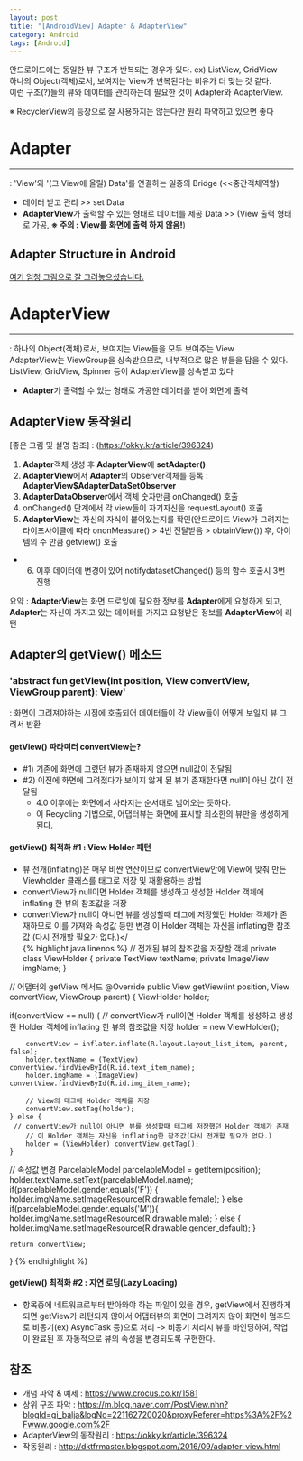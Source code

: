 ```yaml
---
layout: post
title: "[AndroidView] Adapter & AdapterView"
category: Android
tags: [Android]
---
```

  
안드로이드에는 <span class="color_pointEmeraldGreen">동일한 뷰 구조</span>가 반복되는 경우가 있다. ex) ListView, GridView<br/>
<span class="color_pointEmeraldGreen">하나의 Object(객체)로서, 보여지는 View</span>가 반복된다는 비유가 더 맞는 것 같다.<br/>
이런 구조(?)들의 뷰와 데이터를 관리하는데 필요한 것이 Adapter와 AdapterView.<br/>
  
<span class="color_pointRed">※ RecyclerView의 등장으로 잘 사용하지는 않는다만 원리 파악하고 있으면 좋다</span>
  
  
# Adapter
-------------------
 : '<span class="color_pointEmeraldGreen">View</span>'와 '(그 View에 올릴) Data'를 연결하는 일종의 Bridge (<<중간객체역할)
 - 데이터 받고 관리 <span class="color_blurredGray"> >> set Data</span>  
 - **AdapterView**가 출력할 수 있는 형태로 데이터를 제공 <span class="color_blurredGray"> Data >> (View 출력 형태로 가공, **※ 주의 : View를 화면에 출력 하지 않음!**) </span>  
  
## Adapter Structure in Android
  [여기 엄청 그림으로 잘 그려놓으셨습니다.](https://m.blog.naver.com/PostView.nhn?blogId=gi_balja&logNo=221162720020&proxyReferer=https%3A%2F%2Fwww.google.com%2F&view=img_2)

  
  
# AdapterView
-------------------
 : <span class="color_pointEmeraldGreen">하나의 Object(객체)로서, 보여지는 View</span>들을 모두 보여주는 View  
AdapterView는 ViewGroup을 상속받으므로, 내부적으로 많은 뷰들을 담을 수 있다.  
ListView, GridView, Spinner 등이 AdapterView를 상속받고 있다  
 - **Adapter**가 출력할 수 있는 형태로 가공한 데이터를 받아 화면에 출력  
  
## AdapterView 동작원리 
[좋은 그림 및 설명 참조] : (https://okky.kr/article/396324)  

1) **Adapter**객체 생성 후 **AdapterView**에 **setAdapter()**
2) **AdapterView**에서 **Adapter**의 Observer객체를 등록 : **AdapterView$AdapterDataSetObserver**  
3)  **AdapterDataObserver**에서 객체 숫자만큼 onChanged() 호출
4) onChanged() 단계에서 각 view들이 자기자신을 requestLayout() 호출  
5) **AdapterView**는 자신의 자식이 붙어있는지를 확인<span class="color_blurredGray">(안드로이드 View가 그려지는 라이프사이클에 따라 ononMeasure() > 4번 전달받음 > obtainView())</span> 후, 아이템의 수 만큼 getview() 호출
+ 6) 이후 데이터에 변경이 있어 notifydatasetChanged() 등의 함수 호출시 3번 진행 
  
<span class="color_pointRed">요약 : **AdapterView**는 화면 드로잉에 필요한 정보를 **Adapter**에게 요청하게 되고, **Adapter**는 자신이 가지고 있는 데이터를 가지고 요청받은 정보를 **AdapterView**에 리턴</span>  
  
  
## Adapter의 getView() 메소드
### 'abstract fun getView(int position, View convertView, ViewGroup parent): View'
: 화면이 그려져야하는 시점에 호출되어 데이터들이 각 <span class="color_pointEmeraldGreen">View</span>들이 어떻게 보일지 뷰 그려서 반환  
  
#### getView() 파라미터 convertView는?
- #1) 기존에 화면에 그렸던 뷰가 존재하지 않으면 null값이 전달됨
- #2) 이전에 화면에 그려졌다가 보이지 않게 된 뷰가 존재한다면 null이 아닌 값이 전달됨    
  * 4.0 이후에는 화면에서 사라지는 순서대로 넘어오는 듯하다.
  * 이 Recycling 기법으로, 어댑터뷰는 화면에 표시할 최소한의 뷰만을 생성하게 된다.
  
#### getView() 최적화 #1 : View Holder 패턴
- 뷰 전개(inflating)은 매우 비싼 연산이므로 convertView안에 <span class="color_pointEmeraldGreen">View</span>에 맞춰 만든 Viewholder 클래스를 태그로 저장 및 재활용하는 방법  
- convertView가 null이면 Holder 객체를 생성하고 생성한 Holder 객체에 inflating 한 뷰의 참조값을 저장  
- convertView가 null이 아니면 뷰를 생성할때 태그에 저장했던 Holder 객체가 존재하므로 이를 가져와 속성값 등만 변경 이 Holder 객체는 자신을 inflating한 참조값 <span class="color_blurredGray">(다시 전개할 필요가 없다.)</  
{% highlight java linenos %}
// 전개된 뷰의 참조값을 저장할 객체
private class ViewHolder {
    private TextView textName;
    private ImageView imgName;
}

// 어댑터의 getView 메서드
@Override
public View getView(int position, View convertView, ViewGroup parent) {
    ViewHolder holder;

 if(convertView == null) {
     // convertView가 null이면 Holder 객체를 생성하고 생성한 Holder 객체에 inflating 한 뷰의 참조값을 저장
        holder = new ViewHolder();

        convertView = inflater.inflate(R.layout.layout_list_item, parent, false);
        holder.textName = (TextView) convertView.findViewById(R.id.text_item_name);
        holder.imgName = (ImageView) convertView.findViewById(R.id.img_item_name);
        
        // View의 태그에 Holder 객체를 저장
        convertView.setTag(holder);
    } else {
     // convertView가 null이 아니면 뷰를 생성할때 태그에 저장했던 Holder 객체가 존재
        // 이 Holder 객체는 자신을 inflating한 참조값(다시 전개할 필요가 없다.)
        holder = (ViewHolder) convertView.getTag();
    }

 // 속성값 변경
    ParcelableModel parcelableModel = getItem(position);
    holder.textName.setText(parcelableModel.name);
    if(parcelableModel.gender.equals('F')) {
        holder.imgName.setImageResource(R.drawable.female);
    } else if(parcelableModel.gender.equals('M')){
        holder.imgName.setImageResource(R.drawable.male);
    } else {
      holder.imgName.setImageResource(R.drawable.gender_default);
    }
    
    return convertView;
}
{% endhighlight %}

#### getView() 최적화 #2 : 지연 로딩(Lazy Loading)
- 항목중에 네트워크로부터 받아와야 하는 파일이 있을 경우, getView에서 진행하게 되면 getView가 리턴되지 않아서 어댑터뷰의 화면이 그려지지 않아 화면이 멈추므로 비동기(ex) AsyncTask 등)으로 처리 -> 비동기 처리시 뷰를 바인딩하여, 작업이 완료된 후 자동적으로 뷰의 속성을 변경되도록 구현한다.
  
  
## 참조
* 개념 파악 & 예제 : <https://www.crocus.co.kr/1581>
* 상위 구조 파악 : <https://m.blog.naver.com/PostView.nhn?blogId=gi_balja&logNo=221162720020&proxyReferer=https%3A%2F%2Fwww.google.com%2F>
* AdapterView의 동작원리 : <https://okky.kr/article/396324>
* 작동원리 : <http://dktfrmaster.blogspot.com/2016/09/adapter-view.html>
